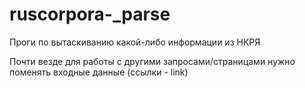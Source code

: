 # ruscorpora-_parse
Проги по вытаскиванию какой-либо информации из НКРЯ

Почти везде для работы с другими запросами/страницами нужно поменять входные данные (ссылки - link)
